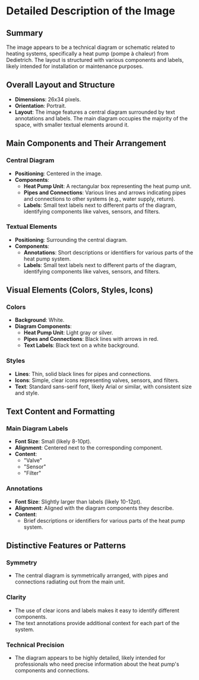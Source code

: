 # Detailed Description of the Image

## Summary
The image appears to be a technical diagram or schematic related to heating systems, specifically a heat pump (pompe à chaleur) from Dedietrich. The layout is structured with various components and labels, likely intended for installation or maintenance purposes.

## Overall Layout and Structure
- **Dimensions**: 26x34 pixels.
- **Orientation**: Portrait.
- **Layout**: The image features a central diagram surrounded by text annotations and labels. The main diagram occupies the majority of the space, with smaller textual elements around it.

## Main Components and Their Arrangement

### Central Diagram
- **Positioning**: Centered in the image.
- **Components**:
  - **Heat Pump Unit**: A rectangular box representing the heat pump unit.
  - **Pipes and Connections**: Various lines and arrows indicating pipes and connections to other systems (e.g., water supply, return).
  - **Labels**: Small text labels next to different parts of the diagram, identifying components like valves, sensors, and filters.

### Textual Elements
- **Positioning**: Surrounding the central diagram.
- **Components**:
  - **Annotations**: Short descriptions or identifiers for various parts of the heat pump system.
  - **Labels**: Small text labels next to different parts of the diagram, identifying components like valves, sensors, and filters.

## Visual Elements (Colors, Styles, Icons)

### Colors
- **Background**: White.
- **Diagram Components**:
  - **Heat Pump Unit**: Light gray or silver.
  - **Pipes and Connections**: Black lines with arrows in red.
  - **Text Labels**: Black text on a white background.

### Styles
- **Lines**: Thin, solid black lines for pipes and connections.
- **Icons**: Simple, clear icons representing valves, sensors, and filters.
- **Text**: Standard sans-serif font, likely Arial or similar, with consistent size and style.

## Text Content and Formatting

### Main Diagram Labels
- **Font Size**: Small (likely 8-10pt).
- **Alignment**: Centered next to the corresponding component.
- **Content**:
  - "Valve"
  - "Sensor"
  - "Filter"

### Annotations
- **Font Size**: Slightly larger than labels (likely 10-12pt).
- **Alignment**: Aligned with the diagram components they describe.
- **Content**:
  - Brief descriptions or identifiers for various parts of the heat pump system.

## Distinctive Features or Patterns

### Symmetry
- The central diagram is symmetrically arranged, with pipes and connections radiating out from the main unit.

### Clarity
- The use of clear icons and labels makes it easy to identify different components.
- The text annotations provide additional context for each part of the system.

### Technical Precision
- The diagram appears to be highly detailed, likely intended for professionals who need precise information about the heat pump's components and connections.